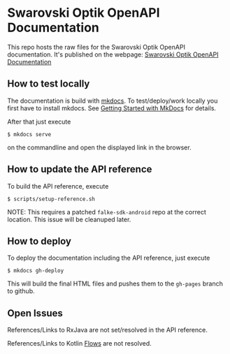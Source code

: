 # Swarovski Optik OpenAPI Documentation

This repo hosts the raw files for the Swarovski Optik OpenAPI documentation.
It's published on the webpage:
[Swarovski Optik OpenAPI Documentation](https://swarovskioptik.github.io/openapi-docu/)


## How to test locally

The documentation is build with [mkdocs](https://www.mkdocs.org/). To
test/deploy/work locally you first have to install mkdocs. See
[Getting Started with MkDocs](https://www.mkdocs.org/getting-started/) for
details.

After that just execute

    $ mkdocs serve

on the commandline and open the displayed link in the browser.


## How to update the API reference

To build the API reference, execute

    $ scripts/setup-reference.sh

NOTE: This requires a patched `falke-sdk-android` repo at the correct location.
This issue will be cleanuped later.


## How to deploy

To deploy the documentation including the API reference, just execute

    $ mkdocs gh-deploy

This will build the final HTML files and pushes them to the `gh-pages` branch
to github.


## Open Issues

References/Links to RxJava are not set/resolved in the API reference.

References/Links to Kotlin
[Flows](https://kotlinlang.org/api/kotlinx.coroutines/kotlinx-coroutines-core/kotlinx.coroutines.flow/-flow/)
are not resolved.
